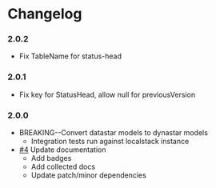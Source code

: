# Changelog

### 2.0.2

- Fix TableName for status-head

### 2.0.1

- Fix key for StatusHead, allow null for previousVersion

### 2.0.0

- BREAKING--Convert datastar models to dynastar models
  - Integration tests run against localstack instance
- [#4] Update documentation
  - Add badges
  - Add collected docs
  - Update patch/minor dependencies

[#4]: https://github.com/warehouseai/warehouse.ai-status-models/pull/4
